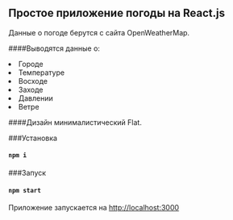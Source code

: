 ## Простое приложение погоды на React.js

Данные о погоде берутся с сайта OpenWeatherMap.

####Выводятся данные о:<br/>
  <li>Городе
  <li>Температуре
  <li>Восходе
  <li>Заходе
  <li>Давлении
  <li>Ветре


####Дизайн минималистический Flat.


###Установка

#### `npm i`

###Запуск

#### `npm start`

Приложение запускается на [http://localhost:3000](http://localhost:3000)
